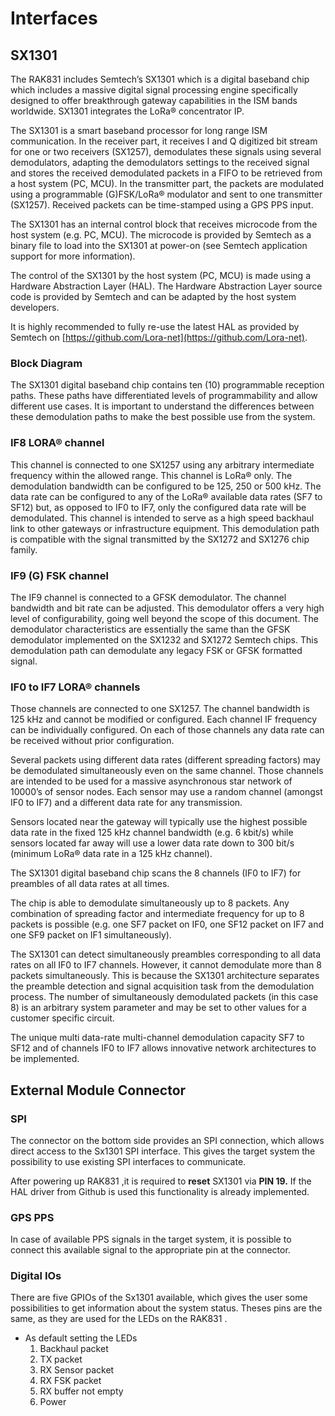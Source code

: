 # Interfaces

## SX1301

The RAK831 includes Semtech’s SX1301 which is a digital baseband chip which includes a massive digital signal processing engine specifically designed to offer breakthrough gateway capabilities in the ISM bands worldwide. SX1301 integrates the LoRa® concentrator IP.

<rk-img
  src="/assets/images/datasheet/rak831/sx1301-chip-block-diagram.png"
  width="100%"
  figure-number="1"
  caption="SX1301 Chip Block Diagram"
/>

The SX1301 is a smart baseband processor for long range ISM communication. In the receiver part, it receives I and Q digitized bit stream for one or two receivers (SX1257), demodulates these signals using several demodulators, adapting the demodulators settings to the received signal and stores the received demodulated packets in a FIFO to be retrieved from a host system (PC, MCU). In the transmitter part, the packets are modulated using a programmable (G)FSK/LoRa® modulator and sent to one transmitter (SX1257). Received packets can be time-stamped using a GPS PPS input.

The SX1301 has an internal control block that receives microcode from the host system (e.g. PC, MCU). The microcode is provided by Semtech as a binary file to load into the SX1301 at power-on (see Semtech application support for more information).

The control of the SX1301 by the host system (PC, MCU) is made using a Hardware Abstraction Layer (HAL). The Hardware Abstraction Layer source code is provided by Semtech and can be adapted by the host system developers.

It is highly recommended to fully re-use the latest HAL as provided by Semtech on [https://github.com/Lora-net](https://github.com/Lora-net).

### Block Diagram

<rk-img
  src="/assets/images/datasheet/rak831/block-diagram2.png"
  width="100%"
  figure-number="2"
  caption="RAK831 LPWAN Gateway Block Diagram"
/>

The SX1301 digital baseband chip contains ten (10) programmable reception paths. These paths have differentiated levels of programmability and allow different use cases. It is important to understand the differences between these demodulation paths to make the best possible use from the system.

### IF8 LORA® channel

This channel is connected to one SX1257 using any arbitrary intermediate frequency within the allowed range. This channel is LoRa® only. The demodulation bandwidth can be configured to be 125, 250 or 500 kHz. The data rate can be configured to any of the LoRa® available data rates (SF7 to SF12) but, as opposed to IF0 to IF7, only the configured data rate will be demodulated. This channel is intended to serve as a high speed backhaul link to other gateways or infrastructure equipment. This demodulation path is compatible with the signal transmitted by the SX1272 and SX1276 chip family.

### IF9 (G) FSK channel

The IF9 channel is connected to a GFSK demodulator. The channel bandwidth and bit rate can be adjusted. This demodulator offers a very high level of configurability, going well beyond the scope of this document. The demodulator characteristics are essentially the same than the GFSK demodulator implemented on the SX1232 and SX1272 Semtech chips. This demodulation path can demodulate any legacy FSK or GFSK formatted signal.

### IF0 to IF7 LORA® channels

Those channels are connected to one SX1257. The channel bandwidth is 125 kHz and cannot be modified or configured. Each channel IF frequency can be individually configured. On each of those channels any data rate can be received without prior configuration.

Several packets using different data rates (different spreading factors) may be demodulated simultaneously even on the same channel. Those channels are intended to be used for a massive asynchronous star network of 10000’s of sensor nodes. Each sensor may use a random channel (amongst IF0 to IF7) and a different data rate for any transmission.

Sensors located near the gateway will typically use the highest possible data rate in the fixed 125 kHz channel bandwidth (e.g. 6 kbit/s) while sensors located far away will use a lower data rate down to 300 bit/s (minimum LoRa® data rate in a 125 kHz channel).

The SX1301 digital baseband chip scans the 8 channels (IF0 to IF7) for preambles of all data rates at all times.

The chip is able to demodulate simultaneously up to 8 packets. Any combination of spreading factor and intermediate frequency for up to 8 packets is possible (e.g. one SF7 packet on IF0, one SF12 packet on IF7 and one SF9 packet on IF1 simultaneously).

The SX1301 can detect simultaneously preambles corresponding to all data rates on all IF0 to IF7 channels. However, it cannot demodulate more than 8 packets simultaneously. This is because the SX1301 architecture separates the preamble detection and signal acquisition task from the demodulation process. The number of simultaneously demodulated packets (in this case 8) is an arbitrary system parameter and may be set to other values for a customer specific circuit.

The unique multi data-rate multi-channel demodulation capacity SF7 to SF12 and of channels IF0 to IF7 allows innovative network architectures to be implemented.

<rk-img
  src="/assets/images/datasheet/rak831/lora-channels.png"
  width="100%"
  figure-number="3"
  caption="IF0 to IF7 LoRa® Channels"
/>

## External Module Connector

### SPI

The connector on the bottom side provides an SPI connection, which allows direct access to the Sx1301 SPI interface. This gives the target system the possibility to use existing SPI interfaces to communicate.

After powering up RAK831 ,it is required to **reset** SX1301 via **PIN 19.** If the HAL driver from Github is used this functionality is already implemented.

### GPS PPS

In case of available PPS signals in the target system, it is possible to connect this available signal to the appropriate pin at the connector.

### Digital IOs

There are five GPIOs of the Sx1301 available, which gives the user some possibilities to get information about the system status. Theses pins are the same, as they are used for the LEDs on the RAK831 .

* As default setting the LEDs 
    1. Backhaul packet
    2. TX packet
    3. RX Sensor packet
    4. RX FSK packet
    5. RX buffer not empty
    6. Power

